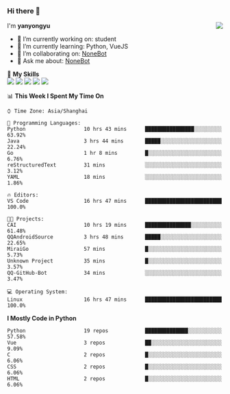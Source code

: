 ### Hi there 👋

<a href="#">
  <img align="right" src="https://github-readme-stats.vercel.app/api?username=yanyongyu&count_private=true&show_icons=true&bg_color=15,f2f7fd,E0EAFC" />
</a>

I'm **yanyongyu**

- 🔭 I’m currently working on: student
- 🌱 I’m currently learning: Python, VueJS
- 👯 I’m collaborating on: [NoneBot](https://github.com/nonebot)
- 💬 Ask me about: [NoneBot](https://github.com/nonebot)

🌟 **My Skills**  
![](https://img.shields.io/badge/-Python-3e74a2?style=flat-square&logo=Python&logoColor=fff)
![](https://img.shields.io/badge/-Vue-4fc08d?style=flat-square&logo=Vue.js&logoColor=fff)
![](https://img.shields.io/badge/-Node.js-339933?style=flat-square&logo=Node.js&logoColor=fff)
![](https://img.shields.io/badge/-Docker-2496ED?style=flat-square&logo=Docker&logoColor=fff)
![](https://img.shields.io/badge/-Linux-000000?style=flat-square&logo=Linux&logoColor=fff)

<!--START_SECTION:waka-->
📊 **This Week I Spent My Time On** 

```text
⌚︎ Time Zone: Asia/Shanghai

💬 Programming Languages: 
Python                   10 hrs 43 mins      ████████████████░░░░░░░░░   63.92% 
Java                     3 hrs 44 mins       █████░░░░░░░░░░░░░░░░░░░░   22.24% 
Go                       1 hr 8 mins         █░░░░░░░░░░░░░░░░░░░░░░░░   6.76% 
reStructuredText         31 mins             ░░░░░░░░░░░░░░░░░░░░░░░░░   3.12% 
YAML                     18 mins             ░░░░░░░░░░░░░░░░░░░░░░░░░   1.86%

🔥 Editors: 
VS Code                  16 hrs 47 mins      █████████████████████████   100.0%

🐱‍💻 Projects: 
CAI                      10 hrs 19 mins      ███████████████░░░░░░░░░░   61.48% 
QQAndroidSource          3 hrs 48 mins       █████░░░░░░░░░░░░░░░░░░░░   22.65% 
MiraiGo                  57 mins             █░░░░░░░░░░░░░░░░░░░░░░░░   5.73% 
Unknown Project          35 mins             █░░░░░░░░░░░░░░░░░░░░░░░░   3.57% 
QQ-GitHub-Bot            34 mins             ░░░░░░░░░░░░░░░░░░░░░░░░░   3.47%

💻 Operating System: 
Linux                    16 hrs 47 mins      █████████████████████████   100.0%

```

**I Mostly Code in Python** 

```text
Python                   19 repos            ██████████████░░░░░░░░░░░   57.58% 
Vue                      3 repos             ██░░░░░░░░░░░░░░░░░░░░░░░   9.09% 
C                        2 repos             █░░░░░░░░░░░░░░░░░░░░░░░░   6.06% 
CSS                      2 repos             █░░░░░░░░░░░░░░░░░░░░░░░░   6.06% 
HTML                     2 repos             █░░░░░░░░░░░░░░░░░░░░░░░░   6.06%

```



<!--END_SECTION:waka-->
